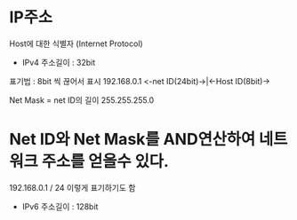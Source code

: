 # IP주소
Host에 대한 식별자
(Internet Protocol)

- IPv4
주소길이 : 32bit

표기법 : 8bit 씩 끊어서 표시
192.168.0.1
<-net ID(24bit)->|<-Host ID(8bit)->

Net Mask = net ID의 길이 
255.255.255.0

Net ID와 Net Mask를 AND연산하여
네트워크 주소를 얻을수 있다.
==
192.168.0.1 / 24
이렇게 표기하기도 함

- IPv6
주소길이 : 128bit
